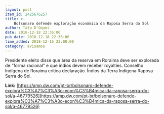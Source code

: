 ```yaml
---
layout: post
item_id: 2425676257
title: >-
    Bolsonaro defende exploração econômica da Raposa Serra do Sol
author: Tatu D'Oquei
date: 2018-12-18 22:36:06
pub_date: 2018-12-18 22:36:06
time_added: 2018-12-16 23:00:00
category: avisamos
---
```


Presidente eleito disse que área da reserva em Roraima deve ser explorada de "forma racional" e que índios devem receber royalties. Conselho Indígena de Roraima critica declaração. Índios da Terra Indígena Raposa Serra do Sol.

**Link:** [https://amp.dw.com/pt-br/bolsonaro-defende-explora%C3%A7%C3%A3o-econ%C3%B4mica-da-raposa-serra-do-sol/a-46779526](https://amp.dw.com/pt-br/bolsonaro-defende-explora%C3%A7%C3%A3o-econ%C3%B4mica-da-raposa-serra-do-sol/a-46779526)

